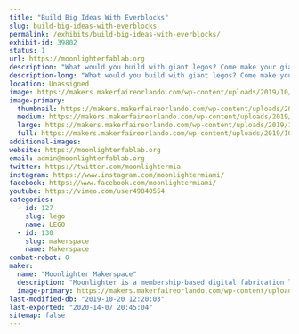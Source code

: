 ```yaml
---
title: "Build Big Ideas With Everblocks"
slug: build-big-ideas-with-everblocks
permalink: /exhibits/build-big-ideas-with-everblocks/
exhibit-id: 39802
status: 1
url: https://moonlighterfablab.org
description: "What would you build with giant legos? Come make your giant ideas a reality with Moonlighter Makerspace and Everblock!"
description-long: "What would you build with giant legos? Come make your giant ideas a reality with Moonlighter Makerspace and Everblock!"
location: Unassigned
image: https://makers.makerfaireorlando.com/wp-content/uploads/2019/10/IMG_8136-1024x768.jpg
image-primary:
  thumbnail: https://makers.makerfaireorlando.com/wp-content/uploads/2019/10/IMG_8136-150x150.jpg
  medium: https://makers.makerfaireorlando.com/wp-content/uploads/2019/10/IMG_8136-300x225.jpg
  large: https://makers.makerfaireorlando.com/wp-content/uploads/2019/10/IMG_8136-1024x768.jpg
  full: https://makers.makerfaireorlando.com/wp-content/uploads/2019/10/IMG_8136.jpg
additional-images:
website: https://moonlighterfablab.org
email: admin@moonlighterfablab.org
twitter: https://twitter.com/moonlightermia
instagram: https://www.instagram.com/moonlightermiami/
facebook: https://www.facebook.com/moonlightermiami/
youtube: https://vimeo.com/user49840554
categories:
  - id: 127
    slug: lego
    name: LEGO
  - id: 130
    slug: makerspace
    name: Makerspace
combat-robot: 0
maker:
  name: "Moonlighter Makerspace"
  description: "Moonlighter is a membership-based digital fabrication lab, S.T.E.A.M. learning center, and creative co-working space. We feature and support local creators and aspire to engage our communities with fun educational experiences that foster the growing maker movement. "
  image-primary: https://makers.makerfaireorlando.com/wp-content/uploads/2017/08/Moonlighter_Logo-967x1024.png
last-modified-db: "2019-10-20 12:20:03"
last-exported: "2020-14-07 20:45:04"
sitemap: false
---
```

